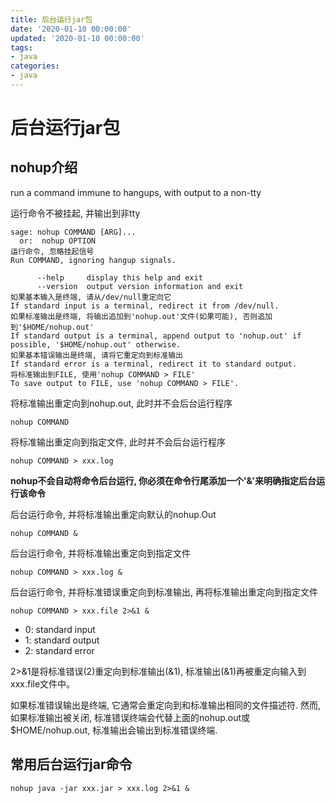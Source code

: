 ```yaml
---
title: 后台运行jar包
date: '2020-01-10 00:00:00'
updated: '2020-01-10 00:00:00'
tags:
- java
categories:
- java
---
```


# 后台运行jar包

## nohup介绍

run a command immune to hangups, with output to a non-tty

运行命令不被挂起, 并输出到非tty

```shell
sage: nohup COMMAND [ARG]...
  or:  nohup OPTION
运行命令, 忽略挂起信号
Run COMMAND, ignoring hangup signals.

      --help     display this help and exit
      --version  output version information and exit
如果基本输入是终端, 请从/dev/null重定向它
If standard input is a terminal, redirect it from /dev/null.
如果标准输出是终端, 将输出追加到'nohup.out'文件(如果可能), 否则追加到'$HOME/nohup.out'
If standard output is a terminal, append output to 'nohup.out' if possible, '$HOME/nohup.out' otherwise.
如果基本错误输出是终端, 请将它重定向到标准输出
If standard error is a terminal, redirect it to standard output.
将标准输出到FILE, 使用'nohup COMMAND > FILE'
To save output to FILE, use 'nohup COMMAND > FILE'.
```

将标准输出重定向到nohup.out, 此时并不会后台运行程序

```shell
nohup COMMAND
```

将标准输出重定向到指定文件, 此时并不会后台运行程序

```shell
nohup COMMAND > xxx.log
```

**nohup不会自动将命令后台运行, 你必须在命令行尾添加一个'&'来明确指定后台运行该命令**

后台运行命令, 并将标准输出重定向默认的nohup.Out

```shell
nohup COMMAND &
```

后台运行命令, 并将标准输出重定向到指定文件

```shell
nohup COMMAND > xxx.log &
```

后台运行命令, 并将标准错误重定向到标准输出, 再将标准输出重定向到指定文件

```shell
nohup COMMAND > xxx.file 2>&1 &
```

- 0: standard input
- 1: standard output
- 2: standard error

2>&1是将标准错误(2)重定向到标准输出(&1), 标准输出(&1)再被重定向输入到xxx.file文件中。

如果标准错误输出是终端, 它通常会重定向到和标准输出相同的文件描述符. 然而, 如果标准输出被关闭, 标准错误终端会代替上面的nohup.out或$HOME/nohup.out, 标准输出会输出到标准错误终端.

## 常用后台运行jar命令

```shell
nohup java -jar xxx.jar > xxx.log 2>&1 &
```
